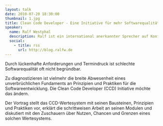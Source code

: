 ```yaml
---
layout: talk
date: 2010-07-20 18:30:00
thumbnail: 1.jpg
title: Clean Code Developer - Eine Initiative für mehr Softwarequalität
speaker:
  name: Ralf Westphal
  description: Ralf ist ein international anerkannter Sprecher auf Konferenzen und vielen wahrscheinlich auch durch seine unterhaltsamen und informativen "dotnet TV" Sendungen bekannt.
  social:
    - title: rss
      url: http://blog.ralfw.de
---
```

Durch lückenhafte Anforderungen und Termindruck ist schlechte Softwarequalität oft nicht begründbar. 
                            
Zu diagnostizieren ist vielmehr die breite Abwesenheit eines unverbrüchlichen Fundaments an Prinzipien und Praktiken für die Softwareentwicklung. Die Clean Code Developer (CCD) Initiative möchte das ändern.
                            
Der Vortrag stellt das CCD-Wertesystem mit seinen Bausteinen, Prinzipien und Praktiken vor, erklärt die schrittweisen Arbeit an seinen Modulen und diskutiert mit den Zuschauern über Nutzen, Chancen und Grenzen eines solchen Wertesystems.